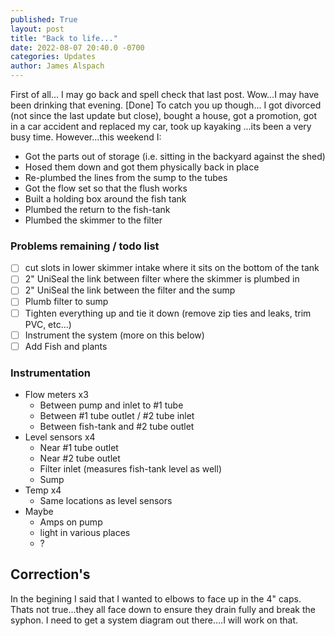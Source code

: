 ```yaml
---
published: True
layout: post
title: "Back to life..."
date: 2022-08-07 20:40.0 -0700
categories: Updates
author: James Alspach
---
```

First of all... I may go back and spell check that last post. Wow...I may have been drinking that evening. [Done]
To catch you up though... I got divorced (not since the last update but close), bought a house, got a promotion, got in a car accident and replaced my car, took up kayaking ...its been a very busy time.
However...this weekend I:
- Got the parts out of storage (i.e. sitting in the backyard against the shed)
- Hosed them down and got them physically back in place
- Re-plumbed the lines from the sump to the tubes
- Got the flow set so that the flush works
- Built a holding box around the fish tank
- Plumbed the return to the fish-tank
- Plumbed the skimmer to the filter

### Problems remaining / todo list
- [ ] cut slots in lower skimmer intake where it sits on the bottom of the tank
- [ ] 2" UniSeal the link between filter where the skimmer is plumbed in
- [ ] 2" UniSeal the link between the filter and the sump
- [ ] Plumb filter to sump
- [ ] Tighten everything up and tie it down (remove zip ties and leaks, trim PVC, etc...)
- [ ] Instrument the system (more on this below)
- [ ] Add Fish and plants 

### Instrumentation
- Flow meters x3
  - Between pump and inlet to #1 tube
  - Between #1 tube outlet / #2 tube inlet
  - Between fish-tank and #2 tube outlet
- Level sensors x4
  - Near #1 tube outlet
  - Near #2 tube outlet
  - Filter inlet (measures fish-tank level as well)
  - Sump
- Temp x4
  - Same locations as level sensors
- Maybe
  - Amps on pump
  - light in various places
  - ?

## Correction's
In the begining I said that I wanted to elbows to face up in the 4" caps. Thats not true...they all face down to ensure they drain fully and break the syphon. I need to get a system diagram out there....I will work on that.
